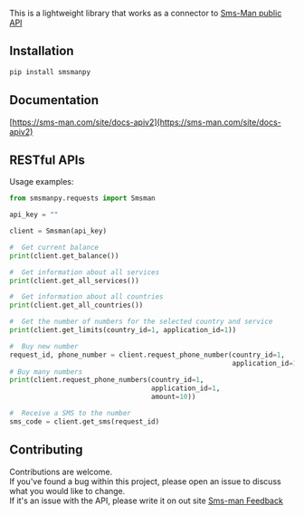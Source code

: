 This is a lightweight library that works as a connector to [Sms-Man public API](https://sms-man.com/site/docs-apiv2)  
## Installation

```bash
pip install smsmanpy
```
## Documentation  
[https://sms-man.com/site/docs-apiv2](https://sms-man.com/site/docs-apiv2)
## RESTful APIs
Usage examples:
```python
from smsmanpy.requests import Smsman

api_key = ""

client = Smsman(api_key)

#  Get current balance
print(client.get_balance())

#  Get information about all services
print(client.get_all_services())

#  Get information about all countries
print(client.get_all_countries())

#  Get the number of numbers for the selected country and service
print(client.get_limits(country_id=1, application_id=1))

#  Buy new number
request_id, phone_number = client.request_phone_number(country_id=1,
                                                       application_id=1)
# Buy many numbers
print(client.request_phone_numbers(country_id=1,
                                   application_id=1,
                                   amount=10))

#  Receive a SMS to the number
sms_code = client.get_sms(request_id)

```

  

## Contributing

Contributions are welcome.<br/>
If you've found a bug within this project, please open an issue to discuss what you would like to change.<br/>
If it's an issue with the API, please write it on out site [Sms-man Feedback](https://sms-man.com/site/feedback)